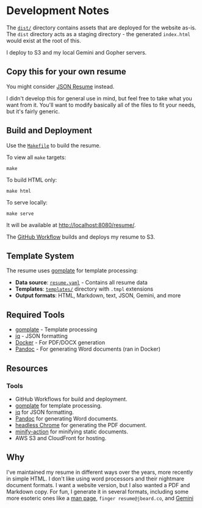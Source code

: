 # Development Notes

The [`dist/`](dist) directory contains assets that are deployed for the website
as-is. The `dist` directory acts as a staging directory - the generated
`index.html` would exist at the root of this.

I deploy to S3 and my local Gemini and Gopher servers.

## Copy this for your own resume

You might consider [JSON Resume](https://jsonresume.org/) instead.

I didn't develop this for general use in mind, but feel free to take what you
want from it. You'll want to modify basically all of the files to fit your needs,
but it's fairly generic.

## Build and Deployment

Use the [`Makefile`](Makefile) to build the resume.

To view all `make` targets:

```shell
make
```

To build HTML only:

```shell
make html
```

To serve locally:

```shell
make serve
```

It will be available at <http://localhost:8080/resume/>.

The [GitHub Workflow](.github/workflows/build-deploy.yml) builds and deploys
my resume to S3.

## Template System

The resume uses [gomplate](https://docs.gomplate.ca/) for template processing:

- **Data source**: [`resume.yaml`](resume.yaml) - Contains all resume data
- **Templates**: [`templates/`](templates/) directory with `.tmpl` extensions
- **Output formats**: HTML, Markdown, text, JSON, Gemini, and more

## Required Tools

- [gomplate](https://docs.gomplate.ca/) - Template processing
- [jq](https://stedolan.github.io/jq/) - JSON formatting
- [Docker](https://www.docker.com/) - For PDF/DOCX generation
- [Pandoc](https://pandoc.org/) - For generating Word documents (ran in Docker)

## Resources

### Tools

* GitHub Workflows for build and deployment.
* [gomplate](https://docs.gomplate.ca/) for template processing.
* [jq](https://stedolan.github.io/jq/) for JSON formatting.
* [Pandoc](https://pandoc.org/) for generating Word documents.
* [headless Chrome](https://github.com/marketplace/actions/setup-chrome) for generating the PDF document.
* [minify-action](https://github.com/anthonyftwang/minify-action) for minifying static documents.
* AWS S3 and CloudFront for hosting.

## Why

I've maintained my resume in different ways over the years, more recently in
simple HTML. I don't like using word processors and their nightmare document formats.
I want a website version, but I also wanted a PDF and Markdown copy. For fun,
I generate it in several formats, including some more esoteric ones like
a [man page](), `finger resume@jbeard.co`, and [Gemini](gemini://jbeard.co/resume.gmi)